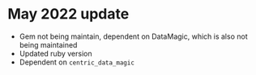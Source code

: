 # May 2022 update
- Gem not being maintain, dependent on DataMagic, which is also not being maintained
- Updated ruby version 
- Dependent on `centric_data_magic`